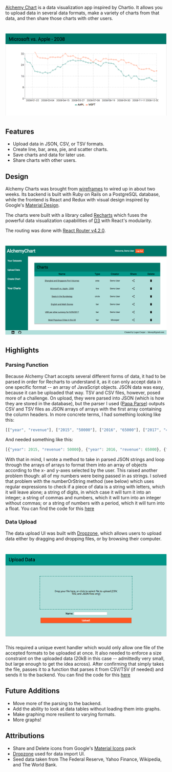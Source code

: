 [Alchemy Chart](alchemychart.herokuapp.com) is a data visualization app inspired by Chartio. It allows you to upload data in several data formats, make a variety of charts from that data, and then share those charts with other users.

# ![Charts Show](https://raw.githubusercontent.com/ldtcooper/alchemy-chart/master/docs/line_graph.png)

## Features
  * Upload data in JSON, CSV, or TSV formats.
  * Create line, bar, area, pie, and scatter charts.
  * Save charts and data for later use.
  * Share charts with other users.

## Design
  Alchemy Charts was brought from [wireframes](https://github.com/ldtcooper/alchemy-chart/wiki/Wireframes) to wired up in about two weeks.
  Its backend is built with Ruby on Rails on a PostgreSQL database, while the frontend is React and Redux with visual design inspired by Google's [Material Design](https://material.io/guidelines/).

  The charts were built with a library called [Recharts](http://recharts.org/) which fuses the powerful data visualization capabilities of [D3](https://d3js.org/) with React's modularity.

  The routing was done with [React Router v4.2.0](https://github.com/ReactTraining/react-router).

  # ![Charts Show](./docs/charts_view.png)


## Highlights
### Parsing Function
  Because Alchemy Chart accepts several different forms of data, it had to be parsed in order for Recharts to understand it, as it can only accept data in one specific format -- an array of JavaScript objects. JSON data was easy, because it can be uploaded that way. TSV and CSV files, however, posed more of a challenge. On upload, they were parsed into JSON (which is how they are stored in the database), but the parser I used ([Papa Parse](http://papaparse.com/)) outputs CSV and TSV files as JSON arrays of arrays with the first array containing the column headers.
  In more concrete terms, I had something looking like this:
  ```javascript
  [["year", "revenue"], ["2015", "50000"], ["2016", "65000"], ["2017", "42000"]]
  ```
  And needed something like this:
  ```javascript
  [{"year": 2015, "revenue": 50000}, {"year": 2016, "revenue": 65000}, {"year": 2017, "revenue": 42000}]
  ```

  With that in mind, I wrote a method to take in parsed JSON strings and loop through the arrays of arrays to format them into an array of objects according to the x- and y-axes selected by the user. This raised another problem though: all of my numbers were being passed in as strings. I solved that problem with the numberOrString method (see below) which uses regular expressions to check if a piece of data is a string with letters, which it will leave alone; a string of digits, in which case it will turn it into an integer; a string of commas and numbers, which it will turn into an integer without commas; or a string of numbers with a period, which it will turn into a float.
  You can find the code for this [here](./docs/parser_demo.md)

### Data Upload
  The data upload UI was built with [Dropzone](https://github.com/react-dropzone/react-dropzone), which allows users to upload data either by dragging and dropping files, or by browsing their computer.

  # ![Charts Show](https://raw.githubusercontent.com/ldtcooper/alchemy-chart/master/docs/upload_page.png)

  This required a unique event handler which would only allow one file of the accepted formats to be uploaded at once. It also needed to enforce a size constraint on the uploaded data (20kB in this case -- admittedly very small, but large enough to get the idea across). After confirming that  simply takes the file, passes it to a function that parses it from CSV/TSV (if needed) and sends it to the backend.
  You can find the code for this [here](https://raw.githubusercontent.com/ldtcooper/alchemy-chart/master/docs/upload_demo.md)

## Future Additions
  * Move more of the parsing to the backend.
  * Add the ability to look at data tables without loading them into graphs.
  * Make graphing more resilient to varying formats.
  * More graphs!



## Attributions
  * Share and Delete icons from Google's [Material Icons](https://material.io/icons/) pack
  * [Dropzone](https://github.com/react-dropzone/react-dropzone) used for data import UI.
  * Seed data taken from The Federal Reserve, Yahoo Finance, Wikipedia, and The World Bank.

